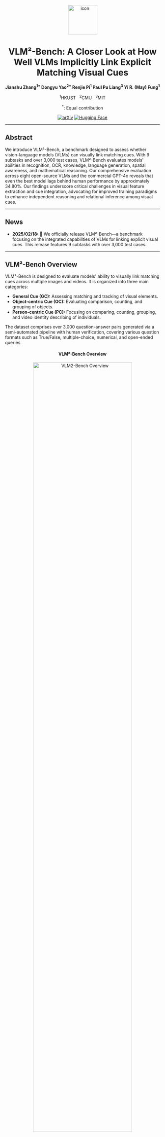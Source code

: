 <div align="center">

<img src="figs/vlm2-bench-icon_final.png" alt="icon" style=" height:95px;" />

# VLM²-Bench: A Closer Look at How Well VLMs Implicitly Link Explicit Matching Visual Cues

</div>

<div align="center">
<b>Jianshu Zhang<sup>1*</sup> Dongyu Yao<sup>2*</sup> Renjie Pi<sup>1</sup> Paul Pu Liang<sup>3</sup> Yi R. (May) Fung<sup>1</sup></b>

<sup>1</sup>HKUST &nbsp; <sup>2</sup>CMU &nbsp; <sup>3</sup>MIT

<sup>*</sup>: Equal contribution

[![arXiv](https://img.shields.io/badge/arXiv-2502.12084-B31B1B.svg?logo=arxiv&logoColor=white)](https://arxiv.org/abs/2502.12084)
[![Hugging Face](https://img.shields.io/badge/%F0%9F%A4%97-Hugging%20Face-blue)](https://huggingface.co/datasets/Sterzhang/vlm2-bench)

</div>

---

## Abstract

We introduce VLM²-Bench, a benchmark designed to assess whether vision-language models (VLMs) can visually link matching cues. With 9 subtasks and over 3,000 test cases, VLM²-Bench evaluates models' abilities in recognition, OCR, knowledge, language generation, spatial awareness, and mathematical reasoning. Our comprehensive evaluation across eight open-source VLMs and the commercial GPT-4o reveals that even the best model lags behind human performance by approximately 34.80%. Our findings underscore critical challenges in visual feature extraction and cue integration, advocating for improved training paradigms to enhance independent reasoning and relational inference among visual cues.

---

## News

- **2025/02/18:** 🚀 We officially release VLM²-Bench—a benchmark focusing on the integrated capabilities of VLMs for linking explicit visual cues. This release features 9 subtasks with over 3,000 test cases.

---

## VLM²-Bench Overview

VLM²-Bench is designed to evaluate models' ability to visually link matching cues across multiple images and videos. It is organized into three main categories:

- **General Cue (GC):** Assessing matching and tracking of visual elements.
- **Object-centric Cue (OC):** Evaluating comparison, counting, and grouping of objects.
- **Person-centric Cue (PC):** Focusing on comparing, counting, grouping, and video identity describing of individuals.

The dataset comprises over 3,000 question-answer pairs generated via a semi-automated pipeline with human verification, covering various question formats such as True/False, multiple-choice, numerical, and open-ended queries.

<div align="center">
<h4>VLM²-Bench Overview</h4>
<img src="figs/vlm2-bench_overview.png" width="80%" alt="VLM2-Bench Overview"/>
</div>

<br>

<div align="center">
<h4>Dataset Statistics</h4>
<img src="figs/vlm2-bench_statistics.png" width="80%" alt="VLM2-Bench Statistics"/>
</div>


---

## How to Evaluate Your Model on *VLM²-Bench*


### Step 0: Environment Setup

- **Git clone VLM²-Bench:**
```bash
git clone https://github.com/Sterzhang/VLM2-Bench.git
cd VLM2-Bench
```

- **Create a conda environment with Python 3.9:**
```bash
conda create -n vlm2bench python=3.9
conda activate vlm2bench
pip install openai>=1
pip install -r requirements.txt
```

For model inference, our benchmark does not require any specific packages. We recommend using the official inference scripts provided by model developers. For example, to test Qwen2.5-VL-7B-Instruct, you can follow the installation and inference instructions at [Qwen2.5-VL-7B-Instruct](https://huggingface.co/Qwen/Qwen2.5-VL-7B-Instruct).

### Step 1: Download the Data

- Download the VLM²-Bench dataset from our [huggingface repository](https://huggingface.co/datasets/Sterzhang/vlm2-bench/resolve/main/vlm2-bench_dataset.zip) link and unzip it at the root directory of this repository:

```bash
unzip vlm2-bench_dataset.zip
```

after unzip, you will see the following structure:

```bash
vlm2-bench/
├── code
│   ├── gc
│   ├── oc
│   ├── pc
├── data (images and videos)
│   ├── gc
│   ├── oc
│   ├── pc
├── jsonl (question files)
│   ├── gc
│   │   └── vanilla
│   │       └── gc_mat.jsonl
│   │       └── gc_trk.jsonl
│   ├── oc
│   ├── pc
```

### Step 2: Run Model Inference

- We provide example inference code for Qwen2.5-VL-7B under each task's test_script_example directory, for example: [code/gc/test/test_script_example/test_qwen2p5_7B_img_qa_gc.py](code/gc/test/test_script_example/test_qwen2p5_7B_img_qa_gc.py).

example usage for single model on gc_mat task:
```bash
python code/gc/test/test_script_example/test_qwen2p5_7B_img_qa_gc.py \
--question_file "jsonl/gc/vanilla/gc_mat.jsonl" \
--image_folder "data/gc/processed" \
--output_dir "code/gc/test/test_res/test_mat"
```


- Additionally, under the test directory of each task, there is a complete bash script for sequential testing on multiple models, for example: [code/gc/test/run_gc_full_round.bash](code/gc/test/run_gc_full_round.bash).

Example commands:

```bash
bash code/gc/test/run_gc_full_round.bash
```

this script will run the model for gc_mat and gc_trk tasks, and save the results in the `code/gc/test/test_res` directory.

For more details, please refer to the `.bash` scripts for each task directly. You may easily navigate to these files following the **Roadmap** below.

#### *Roadmap* of inference scripts and bash scripts for all tasks in VLM²-Bench
example model: Qwen2.5-VL-7B-Instruct
- **GC**
  - inference script: [code/gc/test/test_script_example/test_qwen2p5_7B_img_qa_gc.py](code/gc/test/test_script_example/test_qwen2p5_7B_img_qa_gc.py)
  - bash script: [code/gc/test/run_gc_full_round.bash](code/gc/test/run_gc_full_round.bash)
- **OC**
  - inference script: [code/oc/test/test_script_example/test_qwen2p5_7B_img_qa_oc.py](code/oc/test/test_script_example/test_qwen2p5_7B_img_qa_oc.py)
  - bash script: [code/oc/test/run_oc_full_round.bash](code/oc/test/run_oc_full_round.bash)
- **PC-image**
  - inference script: [code/pc/image/test/test_script_example/test_qwen2p5_7B_img_qa_pc.py](code/pc/image/test/test_script_example/test_qwen2p5_7B_img_qa_pc.py)
  - bash script: [code/pc/image/test/run_pc-i_full_round.bash](code/pc/image/test/run_pc-i_full_round.bash)
- **PC-video** (open-ended)
  - inference script: [code/pc/video/test/test_script_example/test_qwen2p5_7B_vid_qa_pc-v.py](code/pc/video/test/test_script_example/test_qwen2p5_7B_vid_qa_pc-v.py)
  - bash script: [code/pc/video/test/run_pc-v_full_round.bash](code/pc/video/test/run_pc-v_full_round.bash)



### Step 3: Evaluate the Results

We provide separate evaluation scripts for each task as well as an all-in-one evaluation script (jupyter notebook) for evaluating all tasks.

- Navigate into the project directory, then run the evaluation script in `vlm2bench_evaluator.ipynb`. Remember to set the correct path to your result folder according to the instructions in the notebook.
- To evaluate the results of a single task, you can either run the script in notebook or run the bash script in the `eval` directory of the task (for example: [code/gc/eval/eval_tf_batch_pair_3acc.py](code/gc/eval/eval_tf_batch_pair_3acc.py)).

---

## Experimental Results
Leaderboard is shown below:

<div align="center">
<img src="figs/vlm2-bench_eval_results.png" width="80%" alt="Leaderboard"/>
</div>

Our evaluation on 8 state-of-the-art open-source vision-language models and GPT-4o shows:

- **Significant Performance Gap:** Even the best-performing model (GPT-4o) is on average ~34.80% behind human performance.
- **Diverse Performance Patterns:** Models exhibit distinct strengths and weaknesses across various visual cue categories, indicating the need for specialized improvements.


---

## Citation

If you find this work useful, please cite our paper:

```bibtex
@misc{zhang2025vlm2benchcloserlookvlms,
      title={VLM$^2$-Bench: A Closer Look at How Well VLMs Implicitly Link Explicit Matching Visual Cues}, 
      author={Jianshu Zhang and Dongyu Yao and Renjie Pi and Paul Pu Liang and Yi R. and Fung},
      year={2025},
      eprint={2502.12084},
      archivePrefix={arXiv},
      primaryClass={cs.CL},
      url={https://arxiv.org/abs/2502.12084},
}
```

---

## License

- **Code:** Licensed under the [Apache 2.0 License](LICENSE).  
- **Dataset:** Licensed under the [CC BY-NC 4.0 License](https://creativecommons.org/licenses/by-nc/4.0/).

---

## Related Links
Other related research:
- [FuzzLLM](https://github.com/RainJamesY/FuzzLLM)
- [Image-Textualization](https://github.com/sterzhang/image-textualization)
- [PVIT Dataset](https://huggingface.co/datasets/Sterzhang/PVIT-3M)

